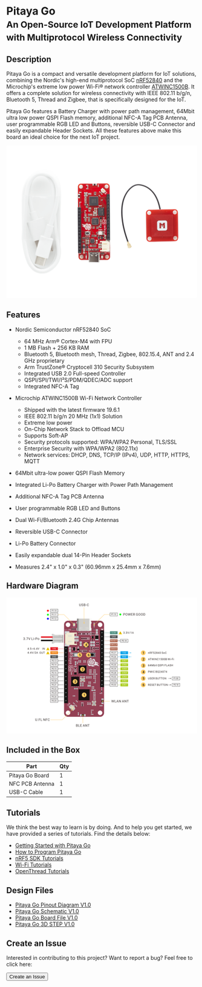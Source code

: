 # Pitaya Go <br/><small>An Open-Source IoT Development Platform with Multiprotocol Wireless Connectivity</small>

## Description

Pitaya Go is a compact and versatile development platform for IoT solutions, combining the Nordic's high-end multiprotocol SoC [nRF52840](https://www.nordicsemi.com/Products/Low-power-short-range-wireless/nRF52840) and the Microchip's extreme low power Wi-Fi® network controller [ATWINC1500B](https://www.microchip.com/wwwproducts/en/ATWINC1500-IC). It offers a complete solution for wireless connectivity with IEEE 802.11 b/g/n, Bluetooth 5, Thread and Zigbee, that is specifically designed for the IoT.

Pitaya Go features a Battery Charger with power path management, 64Mbit ultra low power QSPI Flash memory, additional NFC-A Tag PCB Antenna, user programmable RGB LED and Buttons, reversible USB-C Connector and easily expandable Header Sockets. All these features above make this board an ideal choice for the next IoT project.

![](assets/images/pitaya-go-product-parts-w.png)

## Features

* Nordic Semiconductor nRF52840 SoC

	- 64 MHz Arm® Cortex-M4 with FPU
	- 1 MB Flash + 256 KB RAM
	- Bluetooth 5, Bluetooth mesh, Thread, Zigbee, 802.15.4, ANT and 2.4 GHz proprietary
	- Arm TrustZone® Cryptocell 310 Security Subsystem
	- Integrated USB 2.0 Full-speed Controller
	- QSPI/SPI/TWI/I²S/PDM/QDEC/ADC support
	- Integrated NFC-A Tag

* Microchip ATWINC1500B Wi-Fi Network Controller

	- Shipped with the latest firmware 19.6.1
	- IEEE 802.11 b/g/n 20 MHz (1x1) Solution
	- Extreme low power
	- On-Chip Network Stack to Offload MCU
	- Supports Soft-AP
	- Security protocols supported: WPA/WPA2 Personal, TLS/SSL
	- Enterprise Security with WPA/WPA2 (802.11x) 
	- Network services: DHCP, DNS, TCP/IP (IPv4), UDP, HTTP, HTTPS, MQTT

* 64Mbit ultra-low power QSPI Flash Memory
* Integrated Li-Po Battery Charger with Power Path Management
* Additional NFC-A Tag PCB Antenna
* User programmable RGB LED and Buttons
* Dual Wi-Fi/Bluetooth 2.4G Chip Antennas
* Reversible USB-C Connector
* Li-Po Battery Connector
* Easily expandable dual 14-Pin Header Sockets
* Measures 2.4" x 1.0" x 0.3" (60.96mm x 25.4mm x 7.6mm)

## Hardware Diagram

[![](assets/images/pitaya-go_pinout.png)](assets/images/pitaya-go_pinout.png)

## Included in the Box

|    **Part**     | **Qty** |
| --------------- | ------- |
| Pitaya Go Board | 1       |
| NFC PCB Antenna | 1       |
| USB-C Cable     | 1       |

## Tutorials

We think the best way to learn is by doing. And to help you get started, we have provided a series of tutorials. Find the details below:

* [Getting Started with Pitaya Go](getting-started.md)
* [How to Program Pitaya Go](programming.md)
* [nRF5 SDK Tutorials](nrf5-sdk/index.md)
* [Wi-Fi Tutorials](wifi/index.md)
* [OpenThread Tutorials](openthread/index.md)

## Design Files

* [Pitaya Go Pinout Diagram V1.0](hw/pitaya-go_pinout_v1_0.pdf)
* [Pitaya Go Schematic V1.0](hw/pitaya-go_schematic_v1_0.pdf)
* [Pitaya Go Board File V1.0](hw/pitaya-go_board_file_v1_0.pdf)
* [Pitaya Go 3D STEP V1.0](hw/pitaya-go_3d_v1_0.step)


## Create an Issue

Interested in contributing to this project? Want to report a bug? Feel free to click here:

<a href="https://github.com/makerdiary/pitaya-go/issues/new"><button data-md-color-primary="marsala"><i class="fa fa-github"></i> Create an Issue</button></a>


